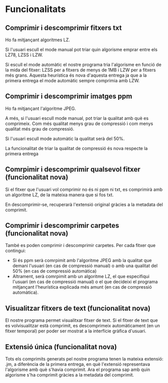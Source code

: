 # Funcionalitats

## Comprimir i descomprimir fitxers txt

Ho fa mitjançant algoritmes LZ. 

Si l'usuari escull el mode manual pot triar quin algorisme emprar entre els LZ78, LZSS i LZW.

Si escull el mode automàtic el nostre programa tria l'algorisme en funció de la mida del fitxer: LZSS per a fitxers de menys de 1MB i LZW per a fitxers més grans. Aquesta heurística és nova d'aquesta entrega ja que a la primera entrega el mode automàtic sempre comprimia amb LZW.

## Comprimir i descomprimir imatges ppm

Ho fa mitjançant l'algoritme JPEG.

A més, si l'usuari escull mode manual, pot triar la qualitat amb què es comprimeix. Com més qualitat menys grau de compressió i com menys qualitat més grau de compressió.

Si l'usuari escull mode automàtic la qualitat serà del 50%.

La funcionalitat de triar la qualitat de compressió és nova respecte la primera entrega

## Comrpimir i descomprimir qualsevol fitxer (funcionalitat nova)

Si el fitxer que l'usuari vol comprimir no és ni ppm ni txt, es comprimirà amb un algoritme LZ, de la mateixa manera que si fos txt.

En descomprimir-se, recuperarà l'extensió original gràcies a la metadata del comprimit.

## Comprimir i descomprimir carpetes (funcionalitat nova)

També es poden comprimir i descomprimir carpetes. Per cada fitxer que contingui:
- Si és ppm serà comrpimit amb l'algoritme JPEG amb la qualitat que demani l'usuari (en cas de compressió manual) o amb una qualitat del 50% (en cas de compressió automàtica)
- Altrament, serà comrpimit amb un algoritme LZ, el que especifiqui l'usuari (en cas de compressió manual) o el que decideixi el programa mitjançant l'heurística explicada més amunt (en cas de compressió automàtica).

## Visualitzar fitxers de text (funcionalitat nova)

El nostre programa permet visualitxar fitxer de text. Si el fitxer de text que es volvisualitzar està comprimit, es descomprimeix automàticament (en un fitxer temporal) per poder ser mostrat a la interfície gràfica d'usuari.


## Extensió única (funcionalitat nova)

Tots els comprimits generats pel nostre programa tenen la mateixa extensió: .jm, a diferència de la primera entrega, en què l'extensió representava l'algorisme amb què s'havia comprimit. Ara el programa sap amb quin algorisme s'ha comprimit gràcies a la metadata del comprimit.
